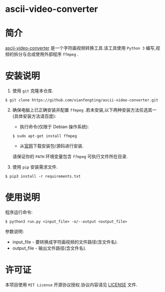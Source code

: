 
# ascii-video-converter

# 简介
[ascii-video-converter](https://github.com/xianfengting/ascii-video-converter) 是一个字符画视频转换工具\.该工具使用 ```Python 3``` 编写,视频的拆分与合成使用外部程序 ```ffmpeg``` \.

# 安装说明

1. 使用 ```git``` 克隆本仓库\.

```
$ git clone https://github.com/xianfengting/ascii-video-converter.git
```

2. 确保电脑上已正确安装并配置 ```ffmpeg``` \.若未安装,以下两种安装方法任选其一\(具体安装方法请百度\):

    - 执行命令\(仅限于 Debian 操作系统\):
    ```
    $ sudo apt-get install ffmpeg
    ```
    - 从[官网](https://ffmpeg.org)下载安装包/源码进行安装\.

    请保证你的 ```PATH``` 环境变量包含 ```ffmpeg``` 可执行文件所在目录\.

3. 使用 ```pip``` 安装需求文件\.
```
$ pip3 install -r requirements.txt
```

# 使用说明

程序运行命令:

```
$ python3 run.py <input_file> -o/--output <output_file>
```

参数说明:

- input_file - 要转换成字符画视频的文件路径\(含文件名\)\.
- output_file - 输出文件路径\(含文件名\)\.

# 许可证

本项目使用 ```MIT License``` 开源协议授权\.协议内容请见 [LICENSE](LICENSE) 文件\.
